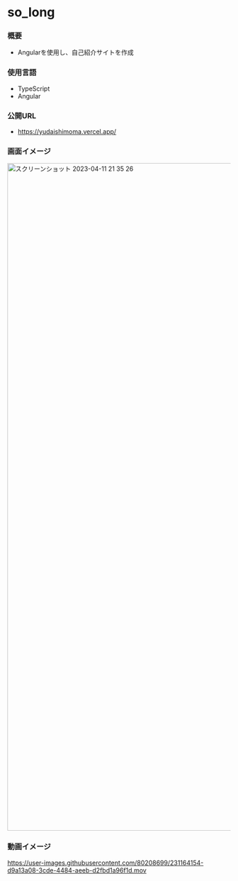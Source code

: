 # so_long

### 概要
  * Angularを使用し、自己紹介サイトを作成

### 使用言語
  * TypeScript
  * Angular  

### 公開URL
  * https://yudaishimoma.vercel.app/

### 画面イメージ
<img width="1508" alt="スクリーンショット 2023-04-11 21 35 26" src="https://user-images.githubusercontent.com/80208699/231164135-1bda41dc-5a15-43ec-bc29-3fe373bc7be2.png">

### 動画イメージ
https://user-images.githubusercontent.com/80208699/231164154-d9a13a08-3cde-4484-aeeb-d2fbd1a96f1d.mov
